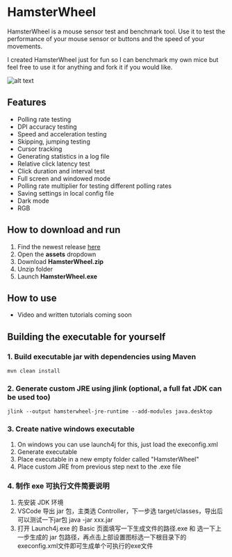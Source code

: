 # HamsterWheel

HamsterWheel is a mouse sensor test and benchmark tool. Use it to test the performance of your mouse sensor or buttons and the speed of your movements.

I created HamsterWheel just for fun so I can benchmark my own mice but feel free to use it for anything and fork it if you would like.

![alt text](https://github.com/szabodanika/HamsterWheel/blob/master/screenshot1.jpg?raw=true[/img])

## Features

- Polling rate testing
- DPI accuracy testing
- Speed and acceleration testing
- Skipping, jumping testing
- Cursor tracking
- Generating statistics in a log file
- Relative click latency test
- Click duration and interval test
- Full screen and windowed mode
- Polling rate multiplier for testing different polling rates
- Saving settings in local config file
- Dark mode
- RGB

## How to download and run

1. Find the newest release [here](https://github.com/szabodanika/HamsterWheel/releases)
2. Open the **assets** dropdown
3. Download **HamsterWheel.zip**
4. Unzip folder
5. Launch **HamsterWheel.exe**

## How to use

- Video and written tutorials coming soon

## Building the executable for yourself

### 1. Build executable jar with dependencies using Maven
```
mvn clean install
```

### 2. Generate custom JRE using jlink (optional, a full fat JDK can be used too)
```
jlink --output hamsterwheel-jre-runtime --add-modules java.desktop
```

### 3. Create native windows executable
1. On windows you can use launch4j for this, just load the execonfig.xml
2. Generate executable
3. Place executable in a new empty folder called "HamsterWheel"
4. Place custom JRE from previous step next to the .exe file

### 4. 制作 exe 可执行文件简要说明
1. 先安装 JDK 环境
2. VSCode 导出 jar 包，主类选 Controller，下一步选 target/classes，导出后可以测试一下jar包  java -jar xxx.jar
3. 打开 Launch4j.exe 的 Basic 页面填写一下生成文件的路径.exe 和 选一下上一步生成的 jar 包路径，再点击上部设置图标选一下根目录下的 execonfig.xml文件即可生成单个可执行的exe文件
